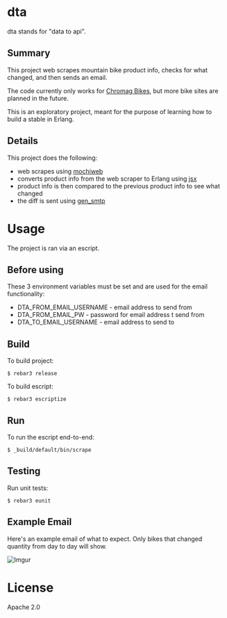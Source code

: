 # dta

dta stands for "data to api".

## Summary

This project web scrapes mountain bike product info, checks for what changed, and then sends an email. 

The code currently only works for [Chromag Bikes](https://chromagbikes.com/), but more bike sites are planned in the future.

This is an exploratory project, meant for the purpose of learning how to build a stable in Erlang. 

## Details

This project does the following:
- web scrapes using [mochiweb](https://github.com/mochi/mochiweb)
- converts product info from the web scraper to Erlang using [jsx](https://github.com/talentdeficit/jsx)
- product info is then compared to the previous product info to see what changed
- the diff is sent using [gen_smtp](https://github.com/gen-smtp/gen_smtp)

# Usage

The project is ran via an escript.

## Before using

These 3 environment variables must be set and are used for the email functionality:

- DTA_FROM_EMAIL_USERNAME - email address to send from
- DTA_FROM_EMAIL_PW - password for email address t send from
- DTA_TO_EMAIL_USERNAME - email address to send to

## Build

To build project:
```
$ rebar3 release
```

To build escript:
```
$ rebar3 escriptize
```

## Run

To run the escript end-to-end:

```
$ _build/default/bin/scrape
```

## Testing

Run unit tests:
```
$ rebar3 eunit
```

## Example Email

Here's an example email of what to expect. Only bikes that changed quantity from day to day will show.

![Imgur](https://i.imgur.com/iOXMpsg.png)

# License

Apache 2.0
